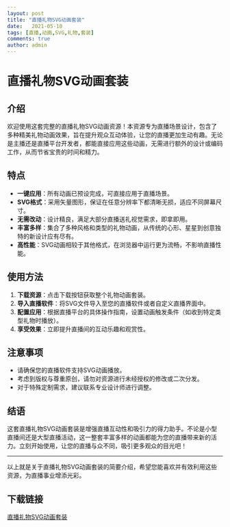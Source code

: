 ```yaml
---
layout: post
title: "直播礼物SVG动画套装"
date:   2021-05-10
tags: [直播,动画,SVG,礼物,套装]
comments: true
author: admin
---
```

# 直播礼物SVG动画套装

## 介绍

欢迎使用这套完整的直播礼物SVG动画资源！本资源专为直播场景设计，包含了多种精美礼物动画效果，旨在提升观众互动体验，让您的直播更加生动有趣。无论是主播还是直播平台开发者，都能直接应用这些动画，无需进行额外的设计或编码工作，从而节省宝贵的时间和精力。

## 特点

- **一键应用**：所有动画已预设完成，可直接应用于直播场景。
- **SVG格式**：采用矢量图形，保证在任意分辨率下都清晰无损，适应不同屏幕尺寸。
- **无需改动**：设计精良，满足大部分直播送礼视觉需求，即拿即用。
- **丰富多样**：集合了多种风格和类型的礼物动画，从传统的心形、星星到创意独特的新设计应有尽有。
- **高性能**：SVG动画相较于其他格式，在浏览器中运行更为流畅，不影响直播性能。

## 使用方法

1. **下载资源**：点击下载按钮获取整个礼物动画套装。
2. **导入直播软件**：将SVG文件导入至您的直播软件或者自定义直播界面中。
3. **配置应用**：根据直播平台的具体操作指南，设置动画触发条件（如收到特定类型礼物时播放）。
4. **享受效果**：立即提升直播间的互动乐趣和观赏性。

## 注意事项

- 请确保您的直播软件支持SVG动画播放。
- 考虑到版权与尊重原创，请勿对资源进行未经授权的修改或二次分发。
- 对于特殊定制需求，建议联系专业设计师进行调整。

## 结语

这套直播礼物SVG动画套装是增强直播互动性和吸引力的得力助手。不论是小型直播间还是大型直播活动，这一整套丰富多样的动画都能为您的直播带来新的活力。立刻开始使用，让您的直播与众不同，吸引更多观众的目光吧！

---

以上就是关于直播礼物SVG动画套装的简要介绍，希望您能喜欢并有效利用这些资源，为直播事业增添光彩。

## 下载链接

[直播礼物SVG动画套装](https://pan.quark.cn/s/78ea7cf9df4c)